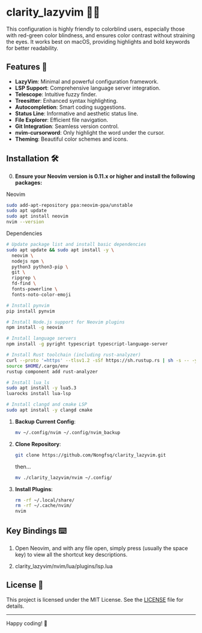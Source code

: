 # clarity_lazyvim 🌈✨

This configuration is highly friendly to colorblind users, especially those with red-green color blindness, and ensures color contrast without straining the eyes. It works best on macOS, providing highlights and bold keywords for better readability.

## Features 🌟

- **LazyVim**: Minimal and powerful configuration framework.
- **LSP Support**: Comprehensive language server integration.
- **Telescope**: Intuitive fuzzy finder.
- **Treesitter**: Enhanced syntax highlighting.
- **Autocompletion**: Smart coding suggestions.
- **Status Line**: Informative and aesthetic status line.
- **File Explorer**: Efficient file navigation.
- **Git Integration**: Seamless version control.
- **nvim-cursorword**: Only highlight the word under the cursor.
- **Theming**: Beautiful color schemes and icons.

## Installation 🛠️
0. **Ensure your Neovim version is 0.11.x or higher and install the following packages:**

Neovim
```sh
sudo add-apt-repository ppa:neovim-ppa/unstable
sudo apt update
sudo apt install neovim
nvim --version
```

Dependencies
```sh
# Update package list and install basic dependencies
sudo apt update && sudo apt install -y \
  neovim \
  nodejs npm \
  python3 python3-pip \
  git \
  ripgrep \
  fd-find \
  fonts-powerline \
  fonts-noto-color-emoji

# Install pynvim
pip install pynvim

# Install Node.js support for Neovim plugins
npm install -g neovim

# Install language servers
npm install -g pyright typescript typescript-language-server

# Install Rust toolchain (including rust-analyzer)
curl --proto '=https' --tlsv1.2 -sSf https://sh.rustup.rs | sh -s -- -y
source $HOME/.cargo/env
rustup component add rust-analyzer

# Install lua_ls
sudo apt install -y lua5.3
luarocks install lua-lsp

# Install clangd and cmake LSP
sudo apt install -y clangd cmake
```
1. **Backup Current Config**:
   ```sh
   mv ~/.config/nvim ~/.config/nvim_backup
   ```

2. **Clone Repository**:
   ```sh
   git clone https://github.com/Nongfsq/clarity_lazyvim.git
   ```
   then...
   ```sh
   mv ./clarity_lazyvim/nvim ~/.config/
   ```

3. **Install Plugins**:
    ```sh
    rm -rf ~/.local/share/
    rm -rf ~/.cache/nvim/
    nvim
    ```
## Key Bindings ⌨️

1. Open Neovim, and with any file open, 
       simply press <leader> (usually the space key) to view all the shortcut key descriptions.

2. clarity_lazyvim/nvim/lua/plugins/lsp.lua

## License 📄

This project is licensed under the MIT License. See the [LICENSE](LICENSE) file for details.

---

Happy coding! 🚀
